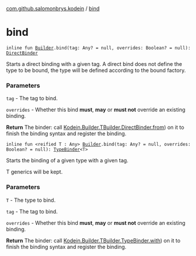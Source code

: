 [com.github.salomonbrys.kodein](index.md) / [bind](.)

# bind

`inline fun `[`Builder`](-kodein/-builder/index.md)`.bind(tag: Any? = null, overrides: Boolean? = null): `[`DirectBinder`](-kodein/-builder/-t-builder/-direct-binder/index.md)

Starts a direct binding with a given tag. A direct bind does not define the type to be bound, the type will be defined according to the bound factory.

### Parameters

`tag` - The tag to bind.

`overrides` - Whether this bind **must**, **may** or **must not** override an existing binding.

**Return**
The binder: call [Kodein.Builder.TBuilder.DirectBinder.from](-kodein/-builder/-t-builder/-direct-binder/from.md)) on it to finish the binding syntax and register the binding.

`inline fun <reified T : Any> `[`Builder`](-kodein/-builder/index.md)`.bind(tag: Any? = null, overrides: Boolean? = null): `[`TypeBinder`](-kodein/-builder/-t-builder/-type-binder/index.md)`<T>`

Starts the binding of a given type with a given tag.

T generics will be kept.

### Parameters

`T` - The type to bind.

`tag` - The tag to bind.

`overrides` - Whether this bind **must**, **may** or **must not** override an existing binding.

**Return**
The binder: call [Kodein.Builder.TBuilder.TypeBinder.with](-kodein/-builder/-t-builder/-type-binder/with.md)) on it to finish the binding syntax and register the binding.

